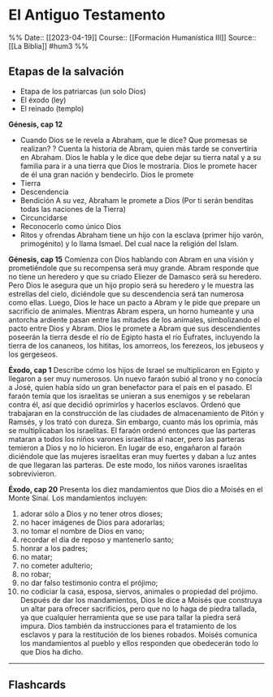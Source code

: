 # El Antiguo Testamento

%%
Date:: [[2023-04-19]]
Course:: [[Formación Humanística III]]
Source:: [[La Biblia]]
#hum3 
%%

## Etapas de la salvación
- Etapa de los patriarcas (un solo Dios)
- El éxodo (ley)
- El reinado (templo)


**Génesis, cap 12**

- Cuando Dios se le revela a Abraham, que le dice? Que promesas se realizan?
?
Cuenta la historia de Abram, quien más tarde se convertiría en Abraham. Dios le habla y le dice que debe dejar su tierra natal y a su familia para ir a una tierra que Dios le mostraría. Dios le promete hacer de él una gran nación y bendecirlo. 
Dios le promete
- Tierra
- Descendencia
- Bendición
A su vez, Abraham le promete a Dios (Por ti serán benditas todas las naciones de la Tierra)
- Circuncidarse
- Reconocerlo como único Dios
- Ritos y ofrendas
Abraham tiene un hijo con la esclava (primer hijo varón, primogénito) y lo llama Ismael. Del cual nace la religión del Islam.  


**Génesis, cap 15**
Comienza con Dios hablando con Abram en una visión y prometiéndole que su recompensa será muy grande. Abram responde que no tiene un heredero y que su criado Eliezer de Damasco será su heredero. Pero Dios le asegura que un hijo propio será su heredero y le muestra las estrellas del cielo, diciéndole que su descendencia será tan numerosa como ellas. Luego, Dios le hace un pacto a Abram y le pide que prepare un sacrificio de animales. Mientras Abram espera, un horno humeante y una antorcha ardiente pasan entre las mitades de los animales, simbolizando el pacto entre Dios y Abram. Dios le promete a Abram que sus descendientes poseerán la tierra desde el río de Egipto hasta el río Éufrates, incluyendo la tierra de los cananeos, los hititas, los amorreos, los ferezeos, los jebuseos y los gergeseos.


**Éxodo, cap 1**
Describe cómo los hijos de Israel se multiplicaron en Egipto y llegaron a ser muy numerosos. Un nuevo faraón subió al trono y no conocía a José, quien había sido un gran benefactor para el país en el pasado. El faraón temía que los israelitas se unieran a sus enemigos y se rebelaran contra él, así que decidió oprimirlos y hacerlos esclavos. Ordenó que trabajaran en la construcción de las ciudades de almacenamiento de Pitón y Ramsés, y los trató con dureza. Sin embargo, cuanto más los oprimía, más se multiplicaban los israelitas. El faraón ordenó entonces que las parteras mataran a todos los niños varones israelitas al nacer, pero las parteras temieron a Dios y no lo hicieron. En lugar de eso, engañaron al faraón diciéndole que las mujeres israelitas eran muy fuertes y daban a luz antes de que llegaran las parteras. De este modo, los niños varones israelitas sobrevivieron.

**Éxodo, cap 20**
Presenta los diez mandamientos que Dios dio a Moisés en el Monte Sinaí. Los mandamientos incluyen: 
1) adorar sólo a Dios y no tener otros dioses; 
2) no hacer imágenes de Dios para adorarlas; 
3) no tomar el nombre de Dios en vano; 
4) recordar el día de reposo y mantenerlo santo; 
5) honrar a los padres; 
6) no matar; 
7) no cometer adulterio; 
8) no robar; 
9) no dar falso testimonio contra el prójimo; 
10) no codiciar la casa, esposa, siervos, animales o propiedad del prójimo. 
Después de dar los mandamientos, Dios le dice a Moisés que construya un altar para ofrecer sacrificios, pero que no lo haga de piedra tallada, ya que cualquier herramienta que se use para tallar la piedra será impura. Dios también da instrucciones para el tratamiento de los esclavos y para la restitución de los bienes robados. Moisés comunica los mandamientos al pueblo y ellos responden que obedecerán todo lo que Dios ha dicho.



___
## Flashcards
